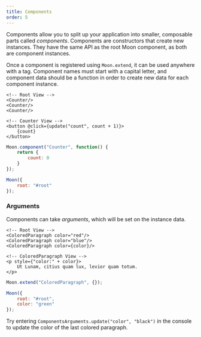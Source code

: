 ```yaml
---
title: Components
order: 5
---
```


Components allow you to split up your application into smaller, composable parts called _components_. Components are constructors that create new instances. They have the same API as the root Moon component, as both are component instances.

Once a component is registered using `Moon.extend`, it can be used anywhere with a tag. Component names must start with a capital letter, and component data should be a function in order to create new data for each component instance.

```mvl
<!-- Root View -->
<Counter/>
<Counter/>
<Counter/>
```

```mvl
<!-- Counter View -->
<button @click={update("count", count + 1)}>
	{count}
</button>
```

```js
Moon.component("Counter", function() {
	return {
		count: 0
	}
});

Moon({
	root: "#root"
});
```

<div id="example-components-definition" class="example"></div>

<script>
	Moon.extend("Counter", function() {
		return {
			view: "<button @click={update(\"count\", count + 1)}>{count}</button>",
			count: 0
		}
	});

	Moon({
		root: "#example-components-definition",
		view: "<Counter/><Counter/><Counter/>"
	});
</script>

### Arguments

Components can take _arguments_, which will be set on the instance data.

```mvl
<!-- Root View -->
<ColoredParagraph color="red"/>
<ColoredParagraph color="blue"/>
<ColoredParagraph color={color}/>
```

```mvl
<!-- ColoredParagraph View -->
<p style={"color:" + color}>
	Ut Lunam, citius quam lux, levior quam totum.
</p>
```

```js
Moon.extend("ColoredParagraph", {});

Moon({
	root: "#root",
	color: "green"
});
```

<div id="example-components-arguments" class="example"></div>

<script>
	Moon.extend("ColoredParagraph", function() {
		return {
			view: "<p style={\"color:\" + color}>Ut Lunam, citius quam lux, levior quam totum.</p>"
		}
	});

	var ComponentsArguments = Moon({
		root: "#example-components-arguments",
		view: "<ColoredParagraph color=\"red\"/><ColoredParagraph color=\"blue\"/><ColoredParagraph color={color}/>",
		color: "green"
	});
</script>

Try entering `ComponentsArguments.update("color", "black")` in the console to update the color of the last colored paragraph.
